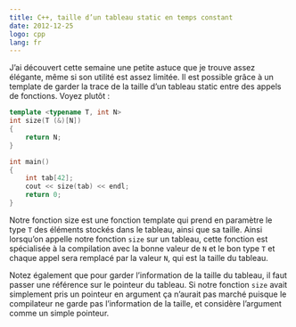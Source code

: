 ```yaml
---
title: C++, taille d’un tableau static en temps constant
date: 2012-12-25
logo: cpp
lang: fr
---
```


J’ai découvert cette semaine une petite astuce que je trouve assez
élégante, même si son utilité est assez limitée. Il est possible
grâce à un template de garder la trace de la taille d’un tableau
static entre des appels de fonctions. Voyez plutôt :

```c++
template <typename T, int N>
int size(T (&)[N])
{
    return N;
}

int main()
{
    int tab[42];
    cout << size(tab) << endl;
    return 0;
}
```

Notre fonction size est une fonction template qui prend en paramètre
le type `T` des éléments stockés dans le tableau, ainsi que sa taille.
Ainsi lorsqu’on appelle notre fonction `size` sur un tableau, cette
fonction est spécialisée à la compilation avec la bonne valeur de `N`
et le bon type `T` et chaque appel sera remplacé par la valeur `N`, qui est
la taille du tableau.

Notez également que pour garder l’information de la taille du
tableau, il faut passer une référence sur le pointeur du tableau.
Si notre fonction `size` avait simplement pris un pointeur en argument
ça n’aurait pas marché puisque le compilateur ne garde pas
l’information de la taille, et considère l’argument comme un simple
pointeur.
